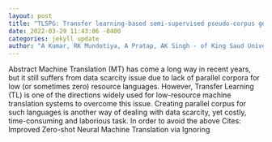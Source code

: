 ```yaml
--- 
layout: post 
title: "TLSPG: Transfer learning-based semi-supervised pseudo-corpus generation approach for zero-shot translation" 
date: 2022-03-29 11:43:06 -0400 
categories: jekyll update 
author: "A Kumar, RK Mundotiya, A Pratap, AK Singh - of King Saud University-Computer and , 2022" 
--- 
```

Abstract Machine Translation (MT) has come a long way in recent years, but it still suffers from data scarcity issue due to lack of parallel corpora for low (or sometimes zero) resource languages. However, Transfer Learning (TL) is one of the directions widely used for low-resource machine translation systems to overcome this issue. Creating parallel corpus for such languages is another way of dealing with data scarcity, yet costly, time-consuming and laborious task. In order to avoid the above Cites: Improved Zero-shot Neural Machine Translation via Ignoring